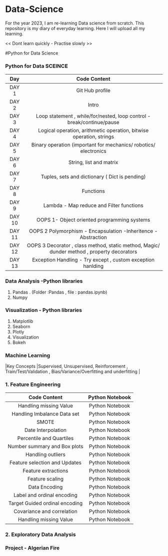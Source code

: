 # Data-Science

For the year 2023, I am re-learning Data science from scratch. 
This repository is my diary of everyday learning. 
 Here I will upload all my learning.
 

<< Dont learn quickly - Practise slowly >>


#Python for Data Science 


### Python for Data SCEINCE 
|Day |Code Content |
|:-:|:-:|
|DAY 1|Git Hub profile|
| DAY 2  |Intro |
| DAY 3 |Loop statement , while/for/nested, loop control -break/continue/pause |
| DAY 4 |Logical operation, arithmetic operation, bitwise operation, strings |
| DAY 5  | Binary operation (important for mechanics/ robotics/ electronics |
| DAY 6  | String, list and matrix |
| DAY 7  | Tuples, sets and dictionary ( Dict is pending) |
| DAY 8  | Functions|
| DAY 9  | Lambda - Map reduce and Filter functions |
| DAY 10  | OOPS 1- Object oriented programming systems  |
| DAY 11| OOPS 2 Polymorphism - Encapsulation -Inheritence - Abstraction|
| DAY 12|OOPS 3 Decorator , class method, static method, Magic/ dunder method , property decorators |
| DAY 13 | Exception Handling - Try except , custom exception hanlding |


### Data Analysis -Python libraries
1. Pandas . (Folder :Pandas , file : pandas.ipynb)
2. Numpy 

### Visualization - Python libraries 
1. Matplotlib
2. Seaborn 
3. Plotly 
4. Visualization
5. Bokeh 

### Machine Learning 

|Key Concepts  |Supervised, Unsupervised, Reinforcement , Train/Test/Validation , Bias/Variance/Overfitting and underfitting |

### 1. Feature Engineering 

 |Code Content |Python Notebook|
 |:-:|:-:|
 |Handling missing Value  |Python Notebook|
 |Handling Imbalance Data set  |Python Notebook|
 |SMOTE  |Python Notebook|
 |Date Interpolation  |Python Notebook|
 |Percentile and Quartiles  |Python Notebook|
 |Number summary and Box plots   |Python Notebook|
 |Handling outliers  |Python Notebook|
 |Feature selection and Updates |Python Notebook|
 |Feature extractions  |Python Notebook|
 |Feature scaling  |Python Notebook|
 |Data Encoding  |Python Notebook|
 |Label and ordinal encoding  |Python Notebook|
 |Target Guided ordinal encoding |Python Notebook|
 |Covariance and correlation |Python Notebook|
 |Handling missing Value  |Python Notebook|


### 2. Exploratory Data Analysis


 

### Project - Algerian Fire 

 

 

 

 
